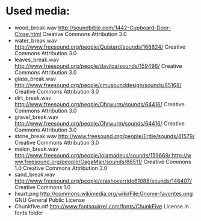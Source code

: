 # Used media:

- wood_break.wav http://soundbible.com/1442-Cupboard-Door-Close.html Creative Commons Attribution 3.0
- water_break.wav http://www.freesound.org/people/Quistard/sounds/166824/ Creative Commons Attribution 3.0
- leaves_break.wav http://www.freesound.org/people/davilca/sounds/159496/ Creative Commons Attribution 3.0
- glass_break.wav http://www.freesound.org/people/cmusounddesign/sounds/85168/ Creative Commons Attribution 3.0
- dirt_break.wav http://www.freesound.org/people/Ohrwurm/sounds/64416/ Creative Commons Attribution 3.0
- gravel_break.wav http://www.freesound.org/people/Ohrwurm/sounds/64416/ Creative Commons Attribution 3.0
- stone_break.wav http://www.freesound.org/people/Erdie/sounds/41579/ Creative Commons Attribution 3.0
- melon_break.wav http://www.freesound.org/people/lolamadeus/sounds/159669/;http://www.freesound.org/people/GagaMan/sounds/88511/ Creative Commons 1.0;Creative Commons Attribution 3.0
- sand_break.wav http://www.freesound.org/people/crashoverride61088/sounds/146407/ Creative Commons 1.0
- heart.png http://commons.wikimedia.org/wiki/File:Gnome-favorites.png GNU General Public License
- Chunkfive.otf http://www.fontsquirrel.com/fonts/ChunkFive License in fonts folder
